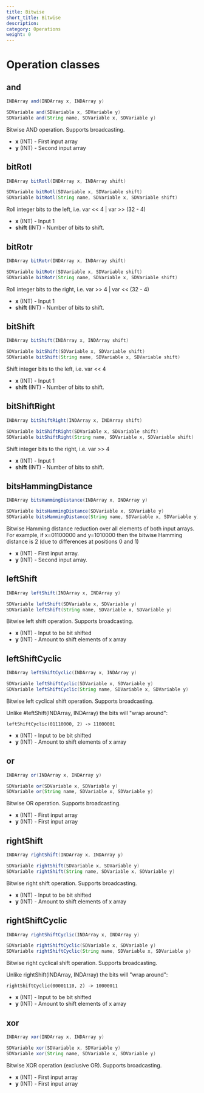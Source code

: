 ```yaml
---
title: Bitwise
short_title: Bitwise
description: 
category: Operations
weight: 0
---
```

# Operation classes
## and
```JAVA
INDArray and(INDArray x, INDArray y)

SDVariable and(SDVariable x, SDVariable y)
SDVariable and(String name, SDVariable x, SDVariable y)
```
Bitwise AND operation. Supports broadcasting.

* **x**  (INT) - First input array
* **y**  (INT) - Second input array

## bitRotl
```JAVA
INDArray bitRotl(INDArray x, INDArray shift)

SDVariable bitRotl(SDVariable x, SDVariable shift)
SDVariable bitRotl(String name, SDVariable x, SDVariable shift)
```
Roll integer bits to the left, i.e. var << 4 | var >> (32 - 4)

* **x**  (INT) - Input 1
* **shift**  (INT) - Number of bits to shift.

## bitRotr
```JAVA
INDArray bitRotr(INDArray x, INDArray shift)

SDVariable bitRotr(SDVariable x, SDVariable shift)
SDVariable bitRotr(String name, SDVariable x, SDVariable shift)
```
Roll integer bits to the right, i.e. var >> 4 | var << (32 - 4)

* **x**  (INT) - Input 1
* **shift**  (INT) - Number of bits to shift.

## bitShift
```JAVA
INDArray bitShift(INDArray x, INDArray shift)

SDVariable bitShift(SDVariable x, SDVariable shift)
SDVariable bitShift(String name, SDVariable x, SDVariable shift)
```
Shift integer bits to the left, i.e. var << 4

* **x**  (INT) - Input 1
* **shift**  (INT) - Number of bits to shift.

## bitShiftRight
```JAVA
INDArray bitShiftRight(INDArray x, INDArray shift)

SDVariable bitShiftRight(SDVariable x, SDVariable shift)
SDVariable bitShiftRight(String name, SDVariable x, SDVariable shift)
```
Shift integer bits to the right, i.e. var >> 4

* **x**  (INT) - Input 1
* **shift**  (INT) - Number of bits to shift.

## bitsHammingDistance
```JAVA
INDArray bitsHammingDistance(INDArray x, INDArray y)

SDVariable bitsHammingDistance(SDVariable x, SDVariable y)
SDVariable bitsHammingDistance(String name, SDVariable x, SDVariable y)
```
Bitwise Hamming distance reduction over all elements of both input arrays.<br>
For example, if x=01100000 and y=1010000 then the bitwise Hamming distance is 2 (due to differences at positions 0 and 1)

* **x**  (INT) - First input array.
* **y**  (INT) - Second input array.

## leftShift
```JAVA
INDArray leftShift(INDArray x, INDArray y)

SDVariable leftShift(SDVariable x, SDVariable y)
SDVariable leftShift(String name, SDVariable x, SDVariable y)
```
Bitwise left shift operation. Supports broadcasting.

* **x**  (INT) - Input to be bit shifted
* **y**  (INT) - Amount to shift elements of x array

## leftShiftCyclic
```JAVA
INDArray leftShiftCyclic(INDArray x, INDArray y)

SDVariable leftShiftCyclic(SDVariable x, SDVariable y)
SDVariable leftShiftCyclic(String name, SDVariable x, SDVariable y)
```
Bitwise left cyclical shift operation. Supports broadcasting.

Unlike #leftShift(INDArray, INDArray) the bits will "wrap around":

`leftShiftCyclic(01110000, 2) -> 11000001`

* **x**  (INT) - Input to be bit shifted
* **y**  (INT) - Amount to shift elements of x array

## or
```JAVA
INDArray or(INDArray x, INDArray y)

SDVariable or(SDVariable x, SDVariable y)
SDVariable or(String name, SDVariable x, SDVariable y)
```
Bitwise OR operation. Supports broadcasting.

* **x**  (INT) - First input array
* **y**  (INT) - First input array

## rightShift
```JAVA
INDArray rightShift(INDArray x, INDArray y)

SDVariable rightShift(SDVariable x, SDVariable y)
SDVariable rightShift(String name, SDVariable x, SDVariable y)
```
Bitwise right shift operation. Supports broadcasting. 

* **x**  (INT) - Input to be bit shifted
* **y**  (INT) - Amount to shift elements of x array

## rightShiftCyclic
```JAVA
INDArray rightShiftCyclic(INDArray x, INDArray y)

SDVariable rightShiftCyclic(SDVariable x, SDVariable y)
SDVariable rightShiftCyclic(String name, SDVariable x, SDVariable y)
```
Bitwise right cyclical shift operation. Supports broadcasting.

Unlike rightShift(INDArray, INDArray) the bits will "wrap around":

`rightShiftCyclic(00001110, 2) -> 10000011`

* **x**  (INT) - Input to be bit shifted
* **y**  (INT) - Amount to shift elements of x array

## xor
```JAVA
INDArray xor(INDArray x, INDArray y)

SDVariable xor(SDVariable x, SDVariable y)
SDVariable xor(String name, SDVariable x, SDVariable y)
```
Bitwise XOR operation (exclusive OR). Supports broadcasting.

* **x**  (INT) - First input array
* **y**  (INT) - First input array

